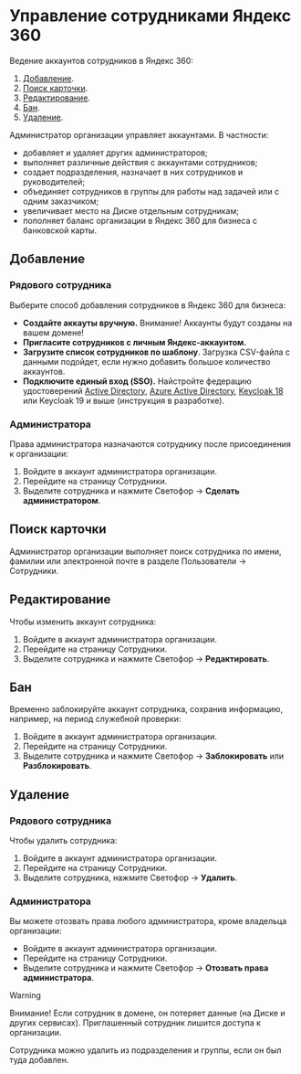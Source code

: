 # Управление сотрудниками Яндекс 360

Ведение аккаунтов сотрудников в Яндекс 360:

1. [Добавление](#add).
2. [Поиск карточки](#search).
3. [Редактирование](#edit).
5. [Бан](#ban).
6. [Удаление](#delete).

Администратор организации управляет аккаунтами. В частности:

- добавляет и удаляет других администраторов;
- выполняет различные действия с аккаунтами сотрудников;
- создает подразделения, назначает в них сотрудников и руководителей;
- объединяет сотрудников в группы для работы над задачей или с одним заказчиком;
- увеличивает место на Диске отдельным сотрудникам;
- пополняет баланс организации в Яндекс 360 для бизнеса с банковской карты.

## <a id="add">Добавление</a>

### Рядового сотрудника

Выберите способ добавления сотрудников в Яндекс 360 для бизнеса:

- **Создайте аккауты вручную.** Внимание! Аккаунты будут созданы на вашем домене!
- **Пригласите сотрудников с личным Яндекс-аккаунтом.**
- **Загрузите список сотрудников по шаблону**. Загрузка CSV-файла с данными подойдет, если нужно добавить большое количество аккаунтов.
- **Подключите единый вход (SSO).** Найстройте федерацию удостоверений [Active Directory](https://yandex.ru/support/yandex-360/business/admin/ru/sso/adfs-preset), [Azure Active Directory](https://yandex.ru/support/yandex-360/business/admin/ru/sso/adfs-azure-preset), [Keycloak 18](https://yandex.ru/support/yandex-360/business/admin/ru/sso/keycloak-preset-18) или Keycloak 19 и выше (инструкция в разработке).

### Администратора

Права администратора назначаются сотруднику после присоединения к организации:

1. Войдите в аккаунт администратора организации.
2. Перейдите на страницу Сотрудники.
3. Выделите сотрудника и нажмите Светофор → **Сделать администратором**.

## <a id="search">Поиск карточки</a>

Администратор организации выполняет поиск сотрудника по имени, фамилии или электронной почте в разделе Пользователи → Сотрудники.

## <a id="edit">Редактирование</a>

Чтобы изменить аккаунт сотрудника:

1. Войдите в аккаунт администратора организации.
2. Перейдите на страницу Сотрудники.
3. Выделите сотрудника и нажмите Светофор → **Редактировать**.

## <a id="ban">Бан</a>

Временно заблокируйте аккаунт сотрудника, сохранив информацию, например, на период служебной проверки:

1. Войдите в аккаунт администратора организации.
2. Перейдите на страницу Сотрудники.
3. Выделите сотрудника и нажмите Светофор → **Заблокировать** или **Разблокировать**.

## <a id="delete">Удаление</a>

### Рядового сотрудника

Чтобы удалить сотрудника:

1. Войдите в аккаунт администратора организации.
2. Перейдите на страницу Сотрудники.
3. Выделите сотрудника, нажмите Светофор → **Удалить**.

### Администратора

Вы можете отозвать права любого администратора, кроме владельца организации:

- Войдите в аккаунт администратора организации.
- Перейдите на страницу Сотрудники.
- Выделите сотрудника и нажмите Светофор → **Отозвать права администратора**.

> [!WARNING]  
> Внимание! Если сотрудник в домене, он потеряет данные (на Диске и других сервисах). Приглашенный сотрудник лишится доступа к организации.

Сотрудника можно удалить из подразделения и группы, если он был туда добавлен.
